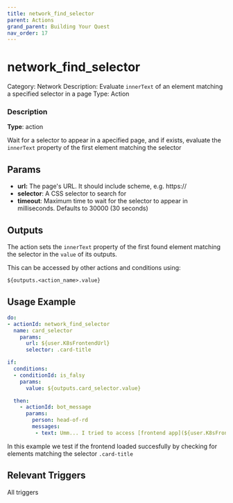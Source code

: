 ```yaml
---
title: network_find_selector
parent: Actions
grand_parent: Building Your Quest
nav_order: 17
---
```


# network_find_selector

Category: Network
Description: Evaluate `innerText` of an element matching a specified selector in a page
Type: Action

### Description

**Type**: action

Wait for a selector to appear in a apecified page, and if exists, evaluate the `innerText` property of the first element matching the selector

## Params

- **url:** The page's URL. It should include scheme, e.g. https://
- **selector**: A CSS selector to search for 
- **timeout**: Maximum time to wait for the selector to appear in milliseconds. Defaults to 30000 (30 seconds)

## Outputs

The action sets the `innerText` property of the first found element matching the selector in the `value` of its outputs.

This can be accessed by other actions and conditions using:

`${outputs.<action_name>.value}`

## Usage Example

```yaml
do:
- actionId: network_find_selector
  name: card_selector
    params:
      url: ${user.K8sFrontendUrl}
      selector: .card-title

if:
  conditions:
  - conditionId: is_falsy
    params:
      value: ${outputs.card_selector.value}

  then:
    - actionId: bot_message
      params:
        person: head-of-rd  
        messages:
         - text: Umm... I tried to access [frontend app](${user.K8sFrontendUrl}) but didn’t get a valid response.
```

In this example we test if the frontend loaded succesfully by checking for elements matching the selector `.card-title`

## Relevant Triggers

All triggers
